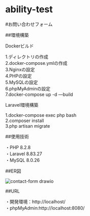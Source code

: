 # ability-test

#お問い合わせフォーム

##環境構築

Dockerビルド

1.ディレクトリの作成  
2.docker-compose.ymlの作成  
3.Nginxの設定  
4.PHPの設定  
5.MySQLの設定  
6.phpMyAdminの設定  
7.docker-compose up -d —build  

Laravel環境構築

1.docker-compose exec php bash  
2.composer install  
3.php artisan migrate  

##使用技術

・PHP 8.2.8  
・Laravel 8.83.27  
・MySQL 8.0.26  

##ER図

![contact-form drawio](https://github.com/oohashitakayuki/ability-test/assets/165242982/7fc18e4c-6dde-48ad-a343-9b64ace2b654)

##URL

・開発環境：http://localhost/   
・phpMyAdmin:http://localhost:8080/
